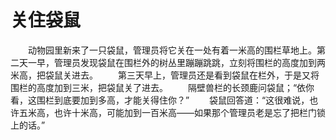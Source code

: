 # 关住袋鼠
　　动物园里新来了一只袋鼠，管理员将它关在一处有着一米高的围栏草地上。第二天一早，管理员发现袋鼠在围栏外的树丛里蹦蹦跳跳，立刻将围栏的高度加到两米高，把袋鼠关进去。 
　　第三天早上，管理员还是看到袋鼠在栏外，于是又将围栏的高度加到三米，把袋鼠关了进去。 
　　隔壁兽栏的长颈鹿问袋鼠；“依你看，这围栏到底要加到多高，才能关得住你？” 
　　袋鼠回答道：“这很难说，也许五米高，也许十米高，可能加到一百米高——如果那个管理员老是忘了把栏门锁上的话。”
 